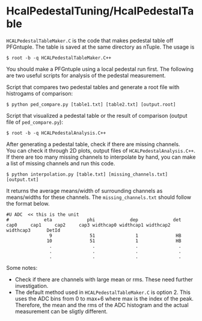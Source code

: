# HcalPedestalTuning/HcalPedestalTable 

`HCALPedestalTableMaker.C` is the code that makes pedestal table off PFGntuple. The table is saved at the same directory as nTuple. The usage is  
```
$ root -b -q HCALPedestalTableMaker.C++  
```
You should make a PFGntuple using a local pedestal run first. The following are two useful scripts for analysis of the pedestal measurement.

Script that compares two pedestal tables and generate a root file with histrogams of comparison:
```
$ python ped_compare.py [table1.txt] [table2.txt] [output.root]
``` 

Script that visualized a pedestal table or the result of comparison (output file of `ped_compare.py`):
```
$ root -b -q HCALPedestalAnalysis.C++  
```

After generating a pedestal table, check if there are missing channels. <br/> You can check it through 2D plots, output files of `HCALPedestalAnalysis.C++`. If there are too many missing channels to interpolate by hand, you can make a list of missing channels and run this code.
```
$ python interpolation.py [table.txt] [missing_channels.txt] [output.txt]
```
It returns the average means/width of surrounding channels as means/widths for these channels. The `missing_channels.txt` should follow the format below. 
```
#U ADC  << this is the unit
#             eta             phi             dep             det     cap0     cap1     cap2     cap3 widthcap0 widthcap1 widthcap2 widthcap3      DetId
                9              51               1              HB
               10              51               1              HB
                .               .               .               .
                .               .               .               .
                .               .               .               .                                   
```


Some notes:  

* Check if there are channels with large mean or rms. These need further investigation.  
* The default method used in `HCALPedestalTableMaker.C` is option 2. This uses the ADC bins from 0 to max+6 where max is the index of the peak. Therefore, the mean and the rms of the ADC histogram and the actual measurement can be sligtly different. 



